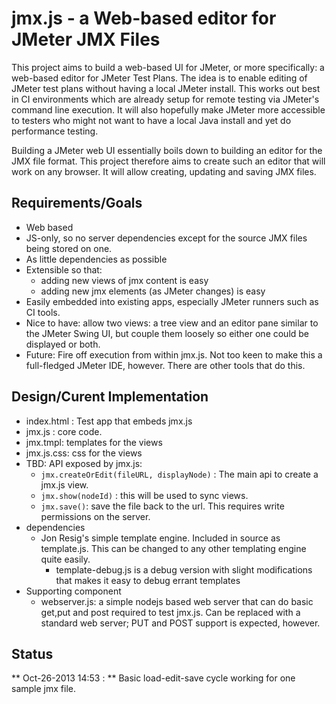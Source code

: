 jmx.js - a Web-based editor for JMeter JMX Files
================================================

This project aims to build a web-based UI for JMeter, or more specifically: a web-based editor for JMeter Test Plans. The idea is to enable editing of JMeter test plans without having a local JMeter install. This works out best in CI environments which are already setup for remote testing via JMeter's command line execution. It will also hopefully make JMeter more accessible to testers who might not want to have a local Java install and yet do performance testing.

Building a JMeter web UI essentially boils down to building an editor for the JMX file format. This project therefore aims to create such an editor that will work on any browser. It will allow creating, updating and saving JMX files.

Requirements/Goals
------------------

* Web based
* JS-only, so no server dependencies except for the source JMX files being stored on one.
* As little dependencies as possible
* Extensible so that:
	* adding new views of jmx content is easy
	* adding new jmx elements (as JMeter changes) is easy
* Easily embedded into existing apps, especially JMeter runners such as CI tools.
* Nice to have: allow two views: a tree view and an editor pane similar to the JMeter Swing UI, but couple them loosely so either one could be displayed or both.
* Future: Fire off execution from within jmx.js. Not too keen to make this a full-fledged JMeter IDE, however. There are other tools that do this.

Design/Curent Implementation
----------------------------

* index.html : Test app that embeds jmx.js
* jmx.js : core code.
* jmx.tmpl: templates for the views
* jmx.js.css: css for the views
* TBD: API exposed by jmx.js:
	* `jmx.createOrEdit(fileURL, displayNode)` : The main api to create a jmx.js view.
	* `jmx.show(nodeId)` : this will be used to sync views.
	* `jmx.save()`: save the file back to the url. This requires write permissions on the server.
* dependencies
	* Jon Resig's simple template engine. Included in source as template.js. This can be changed to any other templating engine quite easily.
		* template-debug.js is a debug version with slight modifications that makes it easy to debug errant templates
* Supporting component
	* webserver.js: a simple nodejs based web server that can do basic get,put and post required to test jmx.js. Can be replaced with a standard web server; PUT and POST support is expected, however.

Status
------

** Oct-26-2013 14:53 : **  Basic load-edit-save cycle working for one sample jmx file.
